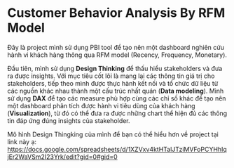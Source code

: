 # Customer Behavior Analysis By RFM Model
Đây là project mình sử dụng PBI tool để tạo nên một dashboard nghiên cứu hành vi khách hàng thông qua RFM model (Recency, Frequency, Monetary). 

Đầu tiên, mình sử dụng **Design Thinking** để thấu hiểu stakeholders và đưa ra được insights. Với mục tiêu cốt lõi là mang lại các thông tin giá trị cho stakeholders, tiếp theo mình được thực hành kết nối và tổ chức dữ liệu từ các nguồn khác nhau thành một cấu trúc nhất quán (**Data modeling**). Mình sử dụng **DAX** để tạo các measure phù hợp cùng các chỉ số khác để tạo nên một dashboard phân tích được hành vi tiêu dùng của khách hàng (**Visualization**), từ đó có thể đưa ra được những chart thể hiện đủ các thông tin đáp ứng đúng insights của stakeholder.

Mô hình Design Thingking của mình để bạn có thể hiểu hơn về project tại link này ạ: https://docs.google.com/spreadsheets/d/1XZVxv4ktHTalJTziMVFoPCYHhIqjEr2WaVSm2I23Yrk/edit?gid=0#gid=0
